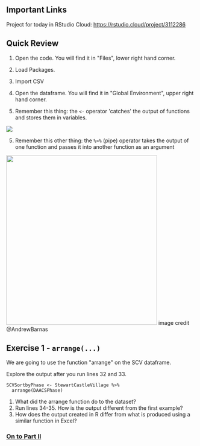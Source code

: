 ## Important Links
Project for today in RStudio Cloud: https://rstudio.cloud/project/3112286

## Quick Review
1. Open the code. You will find it in "Files", lower right hand corner.
2. Load Packages.
3. Import CSV
4. Open the dataframe. You will find it in "Global Environment", upper right hand corner.

6. Remember this thing: the `<-` operator 'catches' the output of functions and stores them in variables.

![](https://github.com/alonzi/DAACS-Intro-to-R/blob/main/r-pac-man.jpg)

5. Remember this other thing: the `%>%` (pipe) operator takes the output of one function and passes it into another function as an argument
<img src="https://www.wallpaperup.com/280573/smoking_pipes_Rene_Magritte_The_Treachery_of_Images.html" width="400" height="450">
image credit @AndrewBarnas

## Exercise 1 - `arrange(...)`
We are going to use the function "arrange" on the SCV dataframe. 

Explore the output after you run lines 32 and 33.  

```
SCVSortbyPhase <- StewartCastleVillage %>%
  arrange(DAACSPhase)
  ```
  
1. What did the arrange function do to the dataset?
2. Run lines 34-35. How is the output different from the first example?
3. How does the output created in R differ from what is produced using a similar function in Excel?

### [On to Part II](https://github.com/DAACS-Research-Consortium/DAACS-Open-Academy/blob/main/FSS2021/Workshop3/Part_II.md)

